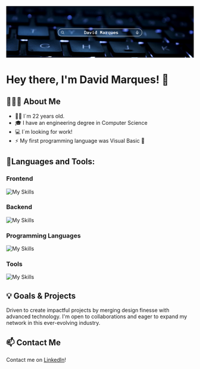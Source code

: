 <link rel="stylesheet" type='text/css' href="https://cdn.jsdelivr.net/gh/devicons/devicon@latest/devicon.min.css" />
<img src="./bannerV3.png"/>

# Hey there, I'm David Marques! 👋

## 👨🏻‍💻 About Me

- 👨🏽 I´m 22 years old.
- 🎓 I have an engineering degree in Computer Science
- 💻 I´m looking for work!
- ⚡ My first programming language was Visual Basic 👀

## 🔨Languages and Tools:
  ### Frontend
  ![My Skills](https://skillicons.dev/icons?i=html,css,js,react,bootstrap,react,tailwind,threejs)

  ### Backend
  ![My Skills](https://skillicons.dev/icons?i=laravel,mysql,postgres,nodejs,php,sqlite)

  ### Programming Languages
  ![My Skills](https://skillicons.dev/icons?i=c,cs,cpp,py,ts)

  ### Tools
  ![My Skills](https://skillicons.dev/icons?i=bitbucket,blender,dotnet,git,postman,vscode)
  <br>


  
<i class="devicon-apache-plain colored"></i>


                 

## 💡 Goals & Projects

Driven to create impactful projects by merging design finesse with advanced technology. I'm open to collaborations and eager to expand my network in this ever-evolving industry.

## 📫 Contact Me

Contact me on [LinkedIn](https://www.linkedin.com/in/davidsmarques)!
